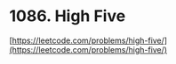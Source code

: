 # 1086. High Five
[https://leetcode.com/problems/high-five/](https://leetcode.com/problems/high-five/)

